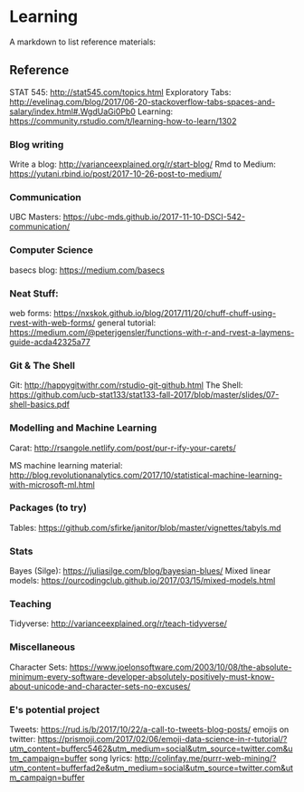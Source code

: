 # Learning
A markdown to list reference materials:

## Reference
STAT 545: http://stat545.com/topics.html
Exploratory Tabs: http://evelinag.com/blog/2017/06-20-stackoverflow-tabs-spaces-and-salary/index.html#.WgdUaGi0Pb0
Learning: https://community.rstudio.com/t/learning-how-to-learn/1302

### Blog writing
Write a blog: http://varianceexplained.org/r/start-blog/
Rmd to Medium: https://yutani.rbind.io/post/2017-10-26-post-to-medium/


### Communication
UBC Masters: https://ubc-mds.github.io/2017-11-10-DSCI-542-communication/

### Computer Science
basecs blog: https://medium.com/basecs

### Neat Stuff:
web forms: https://nxskok.github.io/blog/2017/11/20/chuff-chuff-using-rvest-with-web-forms/
general tutorial: https://medium.com/@peterjgensler/functions-with-r-and-rvest-a-laymens-guide-acda42325a77

### Git & The Shell
Git: http://happygitwithr.com/rstudio-git-github.html
The Shell: https://github.com/ucb-stat133/stat133-fall-2017/blob/master/slides/07-shell-basics.pdf

### Modelling and Machine Learning
Carat: http://rsangole.netlify.com/post/pur-r-ify-your-carets/

MS machine learning material: http://blog.revolutionanalytics.com/2017/10/statistical-machine-learning-with-microsoft-ml.html

### Packages (to try)
Tables: https://github.com/sfirke/janitor/blob/master/vignettes/tabyls.md

### Stats
Bayes (Silge): https://juliasilge.com/blog/bayesian-blues/
Mixed linear models: https://ourcodingclub.github.io/2017/03/15/mixed-models.html

### Teaching
Tidyverse: http://varianceexplained.org/r/teach-tidyverse/

### Miscellaneous
Character Sets: https://www.joelonsoftware.com/2003/10/08/the-absolute-minimum-every-software-developer-absolutely-positively-must-know-about-unicode-and-character-sets-no-excuses/


### E's potential project
Tweets: https://rud.is/b/2017/10/22/a-call-to-tweets-blog-posts/
emojis on twitter: https://prismoji.com/2017/02/06/emoji-data-science-in-r-tutorial/?utm_content=bufferc5462&utm_medium=social&utm_source=twitter.com&utm_campaign=buffer
song lyrics: http://colinfay.me/purrr-web-mining/?utm_content=bufferfad2e&utm_medium=social&utm_source=twitter.com&utm_campaign=buffer

